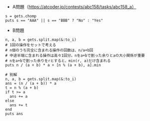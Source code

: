 - A問題（https://atcoder.jp/contests/abc158/tasks/abc158_a）

```
s = gets.chomp
puts s == "AAA" || s == "BBB" ? "No" : "Yes"
```

- B問題
```
n, a, b = gets.split.map(&:to_i)
# 1回の操作をセットで考える
# n個のうち完全に含まれる操作の回数は、n/a+b回
# 中途半端に含まれる操作は高々1回分。nをa+bで割った余りとaの大小関係が重要
# nをa+bで割った余りをrとすると、min(r, a)だけ含まれる
puts n / (a + b) * a + [n % (a + b), a].min

# 別解
n, a, b = gets.split.map(&:to_i)
ans = (n / (a + b)) * a
t = n % (a + b)
if t >= a
  ans += a
else
  ans += t
end
puts ans
```
